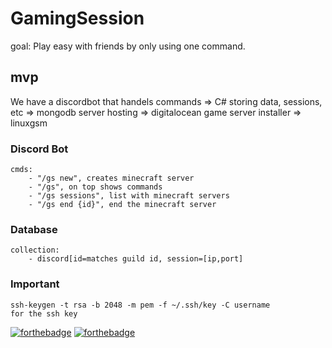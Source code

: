 # GamingSession
goal: Play easy with friends by only using one command.

## mvp
We have a discordbot that handels commands => C#
storing data, sessions, etc => mongodb
server hosting  => digitalocean
game server installer => linuxgsm

### Discord Bot
    cmds: 
        - "/gs new", creates minecraft server
        - "/gs", on top shows commands
        - "/gs sessions", list with minecraft servers
        - "/gs end {id}", end the minecraft server
### Database
    collection:
        - discord[id=matches guild id, session=[ip,port]

### Important
    ssh-keygen -t rsa -b 2048 -m pem -f ~/.ssh/key -C username
    for the ssh key

[![forthebadge](https://forthebadge.com/images/badges/built-with-love.svg)](https://forthebadge.com)
[![forthebadge](https://forthebadge.com/images/badges/fuck-it-ship-it.svg)](https://forthebadge.com)
